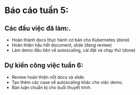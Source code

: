 # Báo cáo tuần 5:
## Các đầu việc đã làm:.
+ Hoàn thành docs thực hành cơ bản cho Kubernetes (done)
+ Hoàn thiện hầu hết document, slide (đang review)
+ Làm demo đầu tiên về autoscaling, cài đặt và chạy thử (done)
## Dự kiến công việc tuần 6:
+ Review hoàn thiện nốt docs và slide.
+ Tạo thêm các case về autoscaling khác cho việc demo.
+ Bàn luận chuẩn bị cho buổi thuyết trình.
